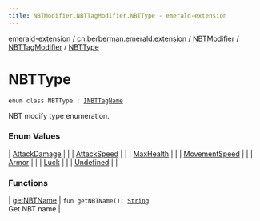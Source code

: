 ```yaml
---
title: NBTModifier.NBTTagModifier.NBTType - emerald-extension
---
```


[emerald-extension](../../../../index.html) / [cn.berberman.emerald.extension](../../../index.html) / [NBTModifier](../../index.html) / [NBTTagModifier](../index.html) / [NBTType](.)

# NBTType

`enum class NBTType : `[`INBTTagName`](../-i-n-b-t-tag-name/index.html)

NBT modify type enumeration.

### Enum Values

| [AttackDamage](-attack-damage.html) |  |
| [AttackSpeed](-attack-speed.html) |  |
| [MaxHealth](-max-health.html) |  |
| [MovementSpeed](-movement-speed.html) |  |
| [Armor](-armor.html) |  |
| [Luck](-luck.html) |  |
| [Undefined](-undefined.html) |  |

### Functions

| [getNBTName](get-n-b-t-name.html) | `fun getNBTName(): `[`String`](https://kotlinlang.org/api/latest/jvm/stdlib/kotlin/-string/index.html)<br>Get NBT name |

